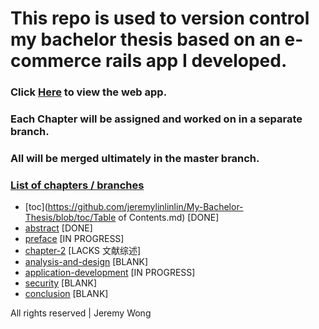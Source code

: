 # This repo is used to version control my bachelor thesis based on an e-commerce rails app I developed.

### Click [Here](http://jeremylinstore.herokuapp.com/) to view the web app.

### Each Chapter will be assigned and worked on in a separate branch.

### All will be merged ultimately in the master branch.

### [List of chapters / branches](https://github.com/jeremylinlinlin/My-Bachelor-Thesis/branches/active)

* [toc](https://github.com/jeremylinlinlin/My-Bachelor-Thesis/blob/toc/Table of Contents.md) [DONE]
* [abstract](https://github.com/jeremylinlinlin/My-Bachelor-Thesis/blob/abstract/abstract.md) [DONE]
* [preface](https://github.com/jeremylinlinlin/My-Bachelor-Thesis/blob/preface/preface.md) [IN PROGRESS]
* [chapter-2](https://github.com/jeremylinlinlin/My-Bachelor-Thesis/blob/chapter-2/chapter-2.md) [LACKS 文献综述]
* [analysis-and-design](https://github.com/jeremylinlinlin/My-Bachelor-Thesis/blob/analysis-and-design/analysis-and-design.md) [BLANK]
* [application-development](https://github.com/jeremylinlinlin/My-Bachelor-Thesis/blob/application-developement/application-developement.md) [IN PROGRESS]
* [security](https://github.com/jeremylinlinlin/My-Bachelor-Thesis/blob/security/security.md) [BLANK]
* [conclusion](https://github.com/jeremylinlinlin/My-Bachelor-Thesis/blob/conclusion/conclusion.md) [BLANK]




All rights reserved | Jeremy Wong